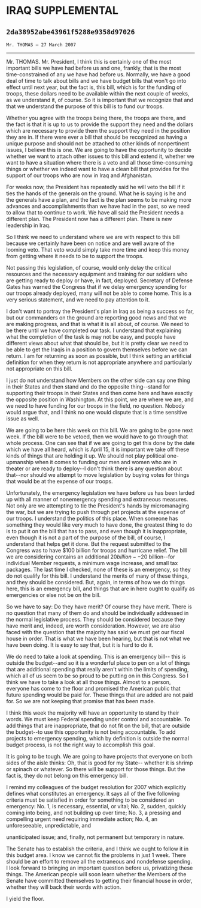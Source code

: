 # IRAQ SUPPLEMENTAL
## `2da38952abe43961f5288e9358d97026`
`Mr. THOMAS — 27 March 2007`

---


Mr. THOMAS. Mr. President, I think this is certainly one of the most 
important bills we have had before us and one, frankly, that is the 
most time-constrained of any we have had before us. Normally, we have a 
good deal of time to talk about bills and we have budget bills that 
won't go into effect until next year, but the fact is, this bill, which 
is for the funding of troops, these dollars need to be available within 
the next couple of weeks, as we understand it, of course. So it is 
important that we recognize that and that we understand the purpose of 
this bill is to fund our troops.

Whether you agree with the troops being there, the troops are there, 
and the fact is that it is up to us to provide the support they need 
and the dollars which are necessary to provide them the support they 
need in the position they are in. If there were ever a bill that should 
be recognized as having a unique purpose and should not be attached to 
other kinds of nonpertinent issues, I believe this is one. We are going 
to have the opportunity to decide whether we want to attach other 
issues to this bill and extend it, whether we want to have a situation 
where there is a veto and all those time-consuming things or whether we 
indeed want to have a clean bill that provides for the support of our 
troops who are now in Iraq and Afghanistan.

For weeks now, the President has repeatedly said he will veto the 
bill if it ties the hands of the generals on the ground. What he is 
saying is he and the generals have a plan, and the fact is the plan 
seems to be making more advances and accomplishments than we have had 
in the past, so we need to allow that to continue to work. We have all 
said the President needs a different plan. The President now has a 
different plan. There is new leadership in Iraq.

So I think we need to understand where we are with respect to this 
bill because we certainly have been on notice and are well aware of the 
looming veto. That veto would simply take more time and keep this money 
from getting where it needs to be to support the troops.

Not passing this legislation, of course, would only delay the 
critical resources and the necessary equipment and training for our 
soldiers who are getting ready to deploy or have, in fact, deployed. 
Secretary of Defense Gates has warned the Congress that if we delay 
emergency spending for our troops already deployed, many will not be 
able to come home. This is a very serious statement, and we need to pay 
attention to it.

I don't want to portray the President's plan in Iraq as being a 
success so far, but our commanders on the ground are reporting good 
news and that we are making progress, and that is what it is all about, 
of course. We need to be there until we have completed our task. I 
understand that explaining what the completion of the task is may not 
be easy, and people have different views about what that should be, but 
it is pretty clear we need to be able to get the Iraqis in a position 
to govern themselves before we can return. I am for returning as soon 
as possible, but I think setting an artificial definition for when they 
return is not appropriate anywhere and particularly not appropriate on 
this bill.

I just do not understand how Members on the other side can say one 
thing in their States and then stand and do the opposite thing--stand 
for supporting their troops in their States and then come here and have 
exactly the opposite position in Washington. At this point, we are 
where we are, and we need to have funding for our troops in the field, 
no question. Nobody would argue that, and I think no one would dispute 
that is a time sensitive issue as well.

We are going to be here this week on this bill. We are going to be 
gone next week. If the bill were to be vetoed, then we would have to go 
through that whole process. One can see that if we are going to get 
this done by the date which we have all heard, which is April 15, it is 
important we take off these kinds of things that are holding it up. We 
should not play political one-upmanship when it comes to funding our 
men and women who are in theater or are ready to deploy--I don't think 
there is any question about that--nor should we attempt to move 
legislation by buying votes for things that would be at the expense of 
our troops.

Unfortunately, the emergency legislation we have before us has been 
larded up with all manner of nonemergency spending and extraneous 
measures. Not only are we attempting to tie the President's hands by 
micromanaging the war, but we are trying to push through pet projects 
at the expense of our troops. I understand the politics of this place. 
When someone has something they would like very much to have done, the 
greatest thing to do is to put it on the bill that has to pass, and 
even though it is inappropriate, even though it is not a part of the 
purpose of the bill, of course, I understand that helps get it done. 
But the request submitted to the Congress was to have $100 billion for 
troops and hurricane relief. The bill we are considering contains an 
additional $20 billion--$20 billion--for individual Member requests, a 
minimum wage increase, and small tax packages. The last time I checked, 
none of these is an emergency, so they do not qualify for this bill. I 
understand the merits of many of these things, and they should be 
considered. But, again, in terms of how we do things here, this is an 
emergency bill, and things that are in here ought to qualify as 
emergencies or else not be on the bill.

So we have to say: Do they have merit? Of course they have merit. 
There is no question that many of them do and should be individually 
addressed in the normal legislative process. They should be considered 
because they have merit and, indeed, are worth consideration. However, 
we are also faced with the question that the majority has said we must 
get our fiscal house in order. That is what we have been hearing, but 
that is not what we have been doing. It is easy to say that, but it is 
hard to do it.

We do need to take a look at spending. This is an emergency bill--
this is outside the budget--and so it is a wonderful place to pen on a 
lot of things that are additional spending that really aren't within 
the limits of spending, which all of us seem to be so proud to be 
putting on in this Congress. So I think we have to take a look at all 
those things. Almost to a person, everyone has come to the floor and 
promised the American public that future spending would be paid 
for. These things that are added are not paid for. So we are not 
keeping that promise that has been made.


I think this week the majority will have an opportunity to stand by 
their words. We must keep Federal spending under control and 
accountable. To add things that are inappropriate, that do not fit on 
the bill, that are outside the budget--to use this opportunity is not 
being accountable. To add projects to emergency spending, which by 
definition is outside the normal budget process, is not the right way 
to accomplish this goal.

It is going to be tough. We are going to have projects that everyone 
on both sides of the aisle thinks: Oh, that is good for my State--
whether it is shrimp or spinach or whatever. So there will be support 
for those things. But the fact is, they do not belong on this emergency 
bill.

I remind my colleagues of the budget resolution for 2007 which 
explicitly defines what constitutes an emergency. It says all of the 
five following criteria must be satisfied in order for something to be 
considered an emergency: No. 1, is necessary, essential, or vital; No. 
2, sudden, quickly coming into being, and not building up over time; 
No. 3, a pressing and compelling urgent need requiring immediate 
action; No. 4, an unforeseeable, unpredictable, and


unanticipated issue; and, finally, not permanent but temporary in 
nature.

The Senate has to establish the criteria, and I think we ought to 
follow it in this budget area. I know we cannot fix the problems in 
just 1 week. There should be an effort to remove all the extraneous and 
nondefense spending. I look forward to bringing an important question 
before us, privatizing these things. The American people will soon 
learn whether the Members of the Senate have committed themselves to 
getting their financial house in order, whether they will back their 
words with action.

I yield the floor.